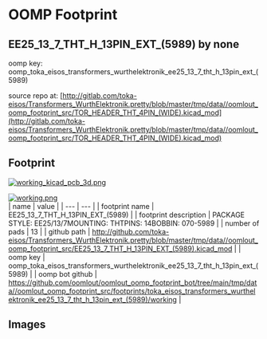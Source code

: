 # OOMP Footprint  
## EE25_13_7_THT_H_13PIN_EXT_(5989)  by none  
  
oomp key: oomp_toka_eisos_transformers_wurthelektronik_ee25_13_7_tht_h_13pin_ext_(5989)  
  
source repo at: [http://gitlab.com/toka-eisos/Transformers_WurthElektronik.pretty/blob/master/tmp/data//oomlout_oomp_footprint_src/TOR_HEADER_THT_4PIN_(WIDE).kicad_mod](http://gitlab.com/toka-eisos/Transformers_WurthElektronik.pretty/blob/master/tmp/data//oomlout_oomp_footprint_src/TOR_HEADER_THT_4PIN_(WIDE).kicad_mod)  
## Footprint  
  
[![working_kicad_pcb_3d.png](working_kicad_pcb_3d_600.png)](working_kicad_pcb_3d.png)  
  
[![working.png](working_600.png)](working.png)  
| name | value | 
| --- | --- | 
| footprint name | EE25_13_7_THT_H_13PIN_EXT_(5989) | 
| footprint description | PACKAGE STYLE: EE25/13/7MOUNTING: THTPINS: 14BOBBIN: 070-5989 | 
| number of pads | 13 | 
| github path | http://github.com/toka-eisos/Transformers_WurthElektronik.pretty/blob/master/tmp/data//oomlout_oomp_footprint_src/EE25_13_7_THT_H_13PIN_EXT_(5989).kicad_mod | 
| oomp key | oomp_toka_eisos_transformers_wurthelektronik_ee25_13_7_tht_h_13pin_ext_(5989) | 
| oomp bot github | https://github.com/oomlout/oomlout_oomp_footprint_bot/tree/main/tmp/data//oomlout_oomp_footprint_src/footprints/toka_eisos_transformers_wurthelektronik_ee25_13_7_tht_h_13pin_ext_(5989)/working | 
## Images  
